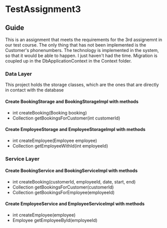 # TestAssignment3

## Guide
This is an assignment that meets the requirements for the 3rd assignemnt in our test course.
The only thing that has not been implemented is the Customer's phonenumbers. The technology is implemented in the system, so that it would be able to happen. I just haven't had the time. Migration is coupled up in the DbApplicationContext in the Context folder.

### Data Layer
This project holds the storage classes, which are the ones that are directly in contact with the database

#### Create BookingStorage and BookingStorageImpl with methods
- int createBooking(Booking booking)
- Collection<Booking> getBookingsForCustomer(int customerId)

#### Create EmployeeStorage and EmployeeStorageImpl with methods
- int createEmployee(Employee employee)
- Collection<Employee> getEmployeeWithId(int employeeId)

### Service Layer

#### Create BookingService and BookingServiceImpl with methods
- int createBooking(customerId, employeeId, date, start, end)
- Collection<Booking> getBookingsForCustomer(customerId)
- Collection<Booking> getBookingsForEmployee(employeeId)

#### Create EmployeeService and EmployeeServiceImpl with methods
- int createEmployee(employee)
- Employee getEmployeeById(employeeId)
